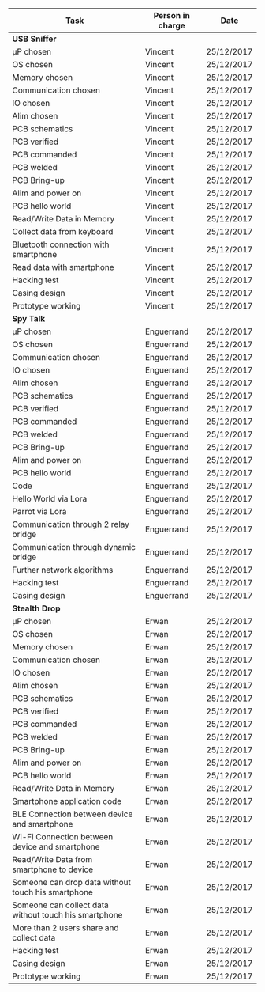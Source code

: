 | Task                                  | Person in charge | Date       |
| ------------------------------------- | ---------------- |:----------:|
| **USB Sniffer**                       |                  |            |
| µP chosen                             | Vincent          | 25/12/2017 |
| OS chosen                             | Vincent          | 25/12/2017 |
| Memory chosen                         | Vincent          | 25/12/2017 |
| Communication chosen                  | Vincent          | 25/12/2017 |
| IO chosen                             | Vincent          | 25/12/2017 |
| Alim chosen                           | Vincent          | 25/12/2017 |
| PCB schematics                        | Vincent          | 25/12/2017 |
| PCB verified                          | Vincent          | 25/12/2017 |
| PCB commanded                         | Vincent          | 25/12/2017 |
| PCB welded                            | Vincent          | 25/12/2017 |
| PCB Bring-up                          | Vincent          | 25/12/2017 |
| Alim and power on                     | Vincent          | 25/12/2017 |
| PCB hello world                       | Vincent          | 25/12/2017 |
| Read/Write Data in Memory             | Vincent          | 25/12/2017 |
| Collect data from keyboard            | Vincent          | 25/12/2017 |
| Bluetooth connection with smartphone  | Vincent          | 25/12/2017 |
| Read data with smartphone             | Vincent          | 25/12/2017 |
| Hacking test                          | Vincent          | 25/12/2017 |
| Casing design                         | Vincent          | 25/12/2017 |
| Prototype working                     | Vincent          | 25/12/2017 |
| **Spy Talk**                          |                  |            |
| µP chosen                             | Enguerrand       | 25/12/2017 |
| OS chosen                             | Enguerrand       | 25/12/2017 |
| Communication chosen                  | Enguerrand       | 25/12/2017 |
| IO chosen                             | Enguerrand       | 25/12/2017 |
| Alim chosen                           | Enguerrand       | 25/12/2017 |
| PCB schematics                        | Enguerrand       | 25/12/2017 |
| PCB verified                          | Enguerrand       | 25/12/2017 |
| PCB commanded                         | Enguerrand       | 25/12/2017 |
| PCB welded                            | Enguerrand       | 25/12/2017 |
| PCB Bring-up                          | Enguerrand       | 25/12/2017 |
| Alim and power on                     | Enguerrand       | 25/12/2017 |
| PCB hello world                       | Enguerrand       | 25/12/2017 |
| Code                                  | Enguerrand       | 25/12/2017 |
| Hello World via Lora                  | Enguerrand       | 25/12/2017 |
| Parrot via Lora                       | Enguerrand       | 25/12/2017 |
| Communication through 2 relay bridge  | Enguerrand       | 25/12/2017 |
| Communication through dynamic bridge  | Enguerrand       | 25/12/2017 |
| Further network algorithms            | Enguerrand       | 25/12/2017 |
| Hacking test                          | Enguerrand       | 25/12/2017 |
| Casing design                         | Enguerrand       | 25/12/2017 |
| **Stealth Drop**                      |                  |            |
| µP chosen                             | Erwan            | 25/12/2017 |
| OS chosen                             | Erwan            | 25/12/2017 |
| Memory chosen                         | Erwan            | 25/12/2017 |
| Communication chosen                  | Erwan            | 25/12/2017 |
| IO chosen                             | Erwan            | 25/12/2017 |
| Alim chosen                           | Erwan            | 25/12/2017 |
| PCB schematics                        | Erwan            | 25/12/2017 |
| PCB verified                          | Erwan            | 25/12/2017 |
| PCB commanded                         | Erwan            | 25/12/2017 |
| PCB welded                            | Erwan            | 25/12/2017 |
| PCB Bring-up                          | Erwan            | 25/12/2017 |
| Alim and power on                     | Erwan            | 25/12/2017 |
| PCB hello world                       | Erwan            | 25/12/2017 |
| Read/Write Data in Memory             | Erwan            | 25/12/2017 |
| Smartphone application code           | Erwan            | 25/12/2017 |
| BLE Connection between device and smartphone | Erwan     | 25/12/2017 |
| Wi-Fi Connection between device and smartphone | Erwan   | 25/12/2017 |
| Read/Write Data from smartphone to device | Erwan        | 25/12/2017 |
| Someone can drop data without touch his smartphone | Erwan | 25/12/2017 |
| Someone can collect data without touch his smartphone | Erwan | 25/12/2017 |
| More than 2 users share and collect data | Erwan         | 25/12/2017 |
| Hacking test                          | Erwan            | 25/12/2017 |
| Casing design                         | Erwan            | 25/12/2017 |
| Prototype working                     | Erwan            | 25/12/2017 |
